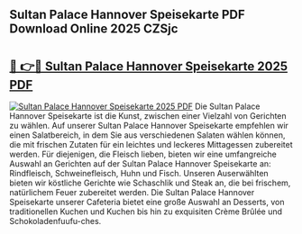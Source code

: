## Sultan Palace Hannover Speisekarte PDF Download Online 2025 CZSjc

# <h2><a href="http://gcboyl.nevu.top/?p=Sultan+Palace+Hannover+Speisekarte">🔗 👉🔴 Sultan Palace Hannover Speisekarte 2025 PDF</a></h2>

[![Sultan Palace Hannover Speisekarte 2025 PDF](https://i.imgur.com/dBaPXMq.png)](http://gcboyl.nevu.top/?p=Sultan+Palace+Hannover+Speisekarte)
Die Sultan Palace Hannover Speisekarte ist die Kunst, zwischen einer Vielzahl von Gerichten zu wählen. Auf unserer Sultan Palace Hannover Speisekarte empfehlen wir einen Salatbereich, in dem Sie aus verschiedenen Salaten wählen können, die mit frischen Zutaten für ein leichtes und leckeres Mittagessen zubereitet werden. Für diejenigen, die Fleisch lieben, bieten wir eine umfangreiche Auswahl an Gerichten auf der Sultan Palace Hannover Speisekarte an: Rindfleisch, Schweinefleisch, Huhn und Fisch. Unseren Auserwählten bieten wir köstliche Gerichte wie Schaschlik und Steak an, die bei frischem, natürlichem Feuer zubereitet werden. Die Sultan Palace Hannover Speisekarte unserer Cafeteria bietet eine große Auswahl an Desserts, von traditionellen Kuchen und Kuchen bis hin zu exquisiten Crème Brûlée und Schokoladenfuufu-ches.

